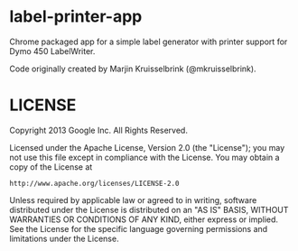 label-printer-app
=================

Chrome packaged app for a simple label generator with printer support for Dymo 450 LabelWriter.

Code originally created by Marjin Kruisselbrink (@mkruisselbrink).


LICENSE
=======

Copyright 2013 Google Inc. All Rights Reserved.

Licensed under the Apache License, Version 2.0 (the "License");
you may not use this file except in compliance with the License.
You may obtain a copy of the License at

    http://www.apache.org/licenses/LICENSE-2.0

Unless required by applicable law or agreed to in writing, software
distributed under the License is distributed on an "AS IS" BASIS,
WITHOUT WARRANTIES OR CONDITIONS OF ANY KIND, either express or implied.
See the License for the specific language governing permissions and
limitations under the License.
